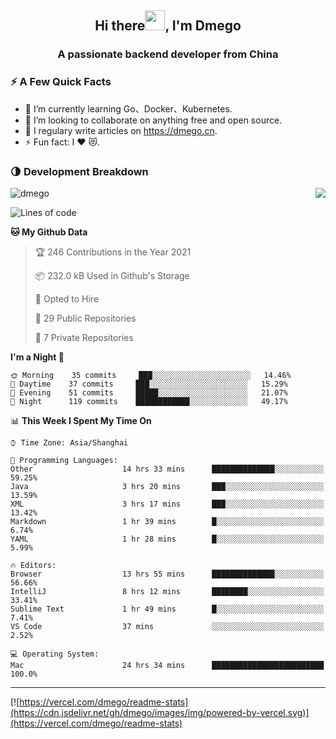 <h2 align="center">Hi there<img src="https://cdn.jsdelivr.net/gh/dmego/images/img/Hi.gif" height="32" />, I'm Dmego </h2>
<h3 align="center">A passionate backend developer from China</h3>

### ⚡️ A Few Quick Facts

<ul>
    <li> 🌱 I’m currently learning Go、Docker、Kubernetes.</li>
    <li> 👯 I’m looking to collaborate on anything free and open source.</li>
    <li> 📝 I regulary write articles on <a href="https://dmego.cn">https://dmego.cn</a>.</li>
    <li> ⚡ Fun fact: I ❤️ 😻.</li>
</ul>

### 🌗 Development Breakdown

<img src="https://komarev.com/ghpvc/?username=dmego" alt="dmego" />

<img align="right" src="https://readme-stats-dmego.vercel.app/api?username=dmego&show_icons=true&icon_color=1573B3&hide_title=true&text_color=718096&bg_color=00000000&hide_border=true"/>

<!--START_SECTION:waka-->
![Lines of code](https://img.shields.io/badge/From%20Hello%20World%20I%27ve%20Written-240928%20lines%20of%20code-blue)

**🐱 My Github Data** 

> 🏆 246 Contributions in the Year 2021
 > 
> 📦 232.0 kB Used in Github's Storage 
 > 
> 💼 Opted to Hire
 > 
> 📜 29 Public Repositories 
 > 
> 🔑 7 Private Repositories  
 > 
**I'm a Night 🦉** 

```text
🌞 Morning    35 commits     ███░░░░░░░░░░░░░░░░░░░░░░   14.46% 
🌆 Daytime    37 commits     ███░░░░░░░░░░░░░░░░░░░░░░   15.29% 
🌃 Evening    51 commits     █████░░░░░░░░░░░░░░░░░░░░   21.07% 
🌙 Night      119 commits    ████████████░░░░░░░░░░░░░   49.17%

```


📊 **This Week I Spent My Time On** 

```text
⌚︎ Time Zone: Asia/Shanghai

💬 Programming Languages: 
Other                    14 hrs 33 mins      ██████████████░░░░░░░░░░░   59.25% 
Java                     3 hrs 20 mins       ███░░░░░░░░░░░░░░░░░░░░░░   13.59% 
XML                      3 hrs 17 mins       ███░░░░░░░░░░░░░░░░░░░░░░   13.42% 
Markdown                 1 hr 39 mins        █░░░░░░░░░░░░░░░░░░░░░░░░   6.74% 
YAML                     1 hr 28 mins        █░░░░░░░░░░░░░░░░░░░░░░░░   5.99%

🔥 Editors: 
Browser                  13 hrs 55 mins      ██████████████░░░░░░░░░░░   56.66% 
IntelliJ                 8 hrs 12 mins       ████████░░░░░░░░░░░░░░░░░   33.41% 
Sublime Text             1 hr 49 mins        █░░░░░░░░░░░░░░░░░░░░░░░░   7.41% 
VS Code                  37 mins             ░░░░░░░░░░░░░░░░░░░░░░░░░   2.52%

💻 Operating System: 
Mac                      24 hrs 34 mins      █████████████████████████   100.0%

```


<!--END_SECTION:waka-->

---

[![https://vercel.com/dmego/readme-stats](https://cdn.jsdelivr.net/gh/dmego/images/img/powered-by-vercel.svg)](https://vercel.com/dmego/readme-stats)

